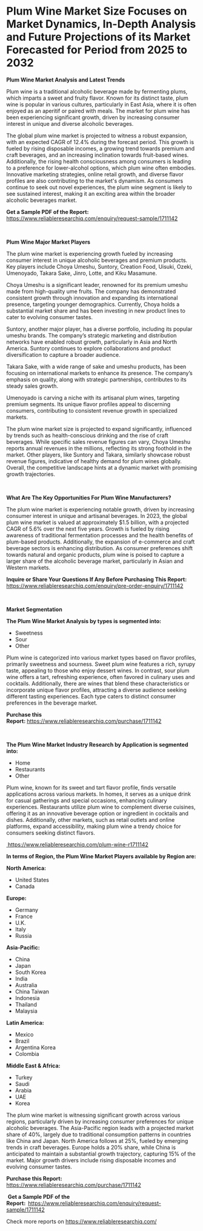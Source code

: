 <p><h1>Plum Wine Market Size Focuses on Market Dynamics, In-Depth Analysis and Future Projections of its Market Forecasted for Period from 2025 to 2032</h1></p><p><strong>Plum Wine Market Analysis and Latest Trends</strong></p>
<p><p>Plum wine is a traditional alcoholic beverage made by fermenting plums, which imparts a sweet and fruity flavor. Known for its distinct taste, plum wine is popular in various cultures, particularly in East Asia, where it is often enjoyed as an aperitif or paired with meals. The market for plum wine has been experiencing significant growth, driven by increasing consumer interest in unique and diverse alcoholic beverages.</p><p>The global plum wine market is projected to witness a robust expansion, with an expected CAGR of 12.4% during the forecast period. This growth is fueled by rising disposable incomes, a growing trend towards premium and craft beverages, and an increasing inclination towards fruit-based wines. Additionally, the rising health consciousness among consumers is leading to a preference for lower-alcohol options, which plum wine often embodies. Innovative marketing strategies, online retail growth, and diverse flavor profiles are also contributing to the market's dynamism. As consumers continue to seek out novel experiences, the plum wine segment is likely to see sustained interest, making it an exciting area within the broader alcoholic beverages market.</p></p>
<p><strong>Get a Sample PDF of the Report:&nbsp;</strong> <a href="https://www.reliableresearchiq.com/enquiry/request-sample/1711142?utm_campaign=1906&utm_medium=2&utm_source=Github&utm_content=ia&utm_term=10012025&utm_id=plum-wine">https://www.reliableresearchiq.com/enquiry/request-sample/1711142</a></p>
<p>&nbsp;</p>
<p><strong>Plum Wine Major Market Players</strong></p>
<p><p>The plum wine market is experiencing growth fueled by increasing consumer interest in unique alcoholic beverages and premium products. Key players include Choya Umeshu, Suntory, Creation Food, Uisuki, Ozeki, Umenoyado, Takara Sake, Jinro, Lotte, and Kiku Masamune.</p><p>Choya Umeshu is a significant leader, renowned for its premium umeshu made from high-quality ume fruits. The company has demonstrated consistent growth through innovation and expanding its international presence, targeting younger demographics. Currently, Choya holds a substantial market share and has been investing in new product lines to cater to evolving consumer tastes.</p><p>Suntory, another major player, has a diverse portfolio, including its popular umeshu brands. The company’s strategic marketing and distribution networks have enabled robust growth, particularly in Asia and North America. Suntory continues to explore collaborations and product diversification to capture a broader audience.</p><p>Takara Sake, with a wide range of sake and umeshu products, has been focusing on international markets to enhance its presence. The company’s emphasis on quality, along with strategic partnerships, contributes to its steady sales growth.</p><p>Umenoyado is carving a niche with its artisanal plum wines, targeting premium segments. Its unique flavor profiles appeal to discerning consumers, contributing to consistent revenue growth in specialized markets.</p><p>The plum wine market size is projected to expand significantly, influenced by trends such as health-conscious drinking and the rise of craft beverages. While specific sales revenue figures can vary, Choya Umeshu reports annual revenues in the millions, reflecting its strong foothold in the market. Other players, like Suntory and Takara, similarly showcase robust revenue figures, indicative of healthy demand for plum wines globally. Overall, the competitive landscape hints at a dynamic market with promising growth trajectories.</p></p>
<p>&nbsp;</p>
<p><strong>What Are The Key Opportunities For Plum Wine Manufacturers?</strong></p>
<p><p>The plum wine market is experiencing notable growth, driven by increasing consumer interest in unique and artisanal beverages. In 2023, the global plum wine market is valued at approximately $1.5 billion, with a projected CAGR of 5.6% over the next five years. Growth is fueled by rising awareness of traditional fermentation processes and the health benefits of plum-based products. Additionally, the expansion of e-commerce and craft beverage sectors is enhancing distribution. As consumer preferences shift towards natural and organic products, plum wine is poised to capture a larger share of the alcoholic beverage market, particularly in Asian and Western markets.</p></p>
<p><strong>Inquire or Share Your Questions If Any Before Purchasing This Report:</strong> <a href="https://www.reliableresearchiq.com/enquiry/pre-order-enquiry/1711142?utm_campaign=1906&utm_medium=2&utm_source=Github&utm_content=ia&utm_term=10012025&utm_id=plum-wine">https://www.reliableresearchiq.com/enquiry/pre-order-enquiry/1711142</a></p>
<p>&nbsp;</p>
<p><strong>Market Segmentation</strong></p>
<p><strong>The Plum Wine Market Analysis by types is segmented into:</strong></p>
<p><ul><li>Sweetness</li><li>Sour</li><li>Other</li></ul></p>
<p><p>Plum wine is categorized into various market types based on flavor profiles, primarily sweetness and sourness. Sweet plum wine features a rich, syrupy taste, appealing to those who enjoy dessert wines. In contrast, sour plum wine offers a tart, refreshing experience, often favored in culinary uses and cocktails. Additionally, there are wines that blend these characteristics or incorporate unique flavor profiles, attracting a diverse audience seeking different tasting experiences. Each type caters to distinct consumer preferences in the beverage market.</p></p>
<p><strong>Purchase this Report:&nbsp;</strong><a href="https://www.reliableresearchiq.com/purchase/1711142?utm_campaign=1906&utm_medium=2&utm_source=Github&utm_content=ia&utm_term=10012025&utm_id=plum-wine">https://www.reliableresearchiq.com/purchase/1711142</a></p>
<p>&nbsp;</p>
<p><strong>The Plum Wine Market Industry Research by Application is segmented into:</strong></p>
<p><ul><li>Home</li><li>Restaurants</li><li>Other</li></ul></p>
<p><p>Plum wine, known for its sweet and tart flavor profile, finds versatile applications across various markets. In homes, it serves as a unique drink for casual gatherings and special occasions, enhancing culinary experiences. Restaurants utilize plum wine to complement diverse cuisines, offering it as an innovative beverage option or ingredient in cocktails and dishes. Additionally, other markets, such as retail outlets and online platforms, expand accessibility, making plum wine a trendy choice for consumers seeking distinct flavors.</p></p>
<p><a href="https://www.reliableresearchiq.com/plum-wine-r1711142?utm_campaign=1906&utm_medium=2&utm_source=Github&utm_content=ia&utm_term=10012025&utm_id=plum-wine">&nbsp;https://www.reliableresearchiq.com/plum-wine-r1711142</a></p>
<p><strong>In terms of Region, the Plum Wine Market Players available by Region are:</strong></p>
<p>
    <p> <strong> North America: </strong>
        <ul>
            <li>United States</li>
            <li>Canada</li>
        </ul>
        </p> 
    <p> <strong> Europe: </strong>
        <ul>
            <li>Germany</li>
            <li>France</li>
            <li>U.K.</li>
            <li>Italy</li>
            <li>Russia</li>
        </ul>
        </p> 
    <p> <strong> Asia-Pacific: </strong>
        <ul>
            <li>China</li>
            <li>Japan</li>
            <li>South Korea</li>
            <li>India</li>
            <li>Australia</li>
            <li>China Taiwan</li>
            <li>Indonesia</li>
            <li>Thailand</li>
            <li>Malaysia</li>
        </ul>
        </p> 
    <p> <strong> Latin America: </strong>
        <ul>
            <li>Mexico</li>
            <li>Brazil</li>
            <li>Argentina Korea</li>
            <li>Colombia</li>
        </ul>
        </p> 
    <p> <strong> Middle East & Africa: </strong>
        <ul>
            <li>Turkey</li>
            <li>Saudi</li>
            <li>Arabia</li>
            <li>UAE</li>
            <li>Korea</li>
        </ul>
    </p>
    </p>
<p><p>The plum wine market is witnessing significant growth across various regions, particularly driven by increasing consumer preferences for unique alcoholic beverages. The Asia-Pacific region leads with a projected market share of 40%, largely due to traditional consumption patterns in countries like China and Japan. North America follows at 25%, fueled by emerging trends in craft beverages. Europe holds a 20% share, while China is anticipated to maintain a substantial growth trajectory, capturing 15% of the market. Major growth drivers include rising disposable incomes and evolving consumer tastes.</p></p>
<p><strong>Purchase this Report: </strong><a href="https://www.reliableresearchiq.com/purchase/1711142?utm_campaign=1906&utm_medium=2&utm_source=Github&utm_content=ia&utm_term=10012025&utm_id=plum-wine">https://www.reliableresearchiq.com/purchase/1711142</a></p>
<p>&nbsp;<strong>Get a Sample PDF of the Report:&nbsp;&nbsp;</strong><a href="https://www.reliableresearchiq.com/enquiry/request-sample/1711142?utm_campaign=1906&utm_medium=2&utm_source=Github&utm_content=ia&utm_term=10012025&utm_id=plum-wine">https://www.reliableresearchiq.com/enquiry/request-sample/1711142</a></p>
<p><strong></strong></p>
<p>Check more reports on <a href="https://www.reliableresearchiq.com/?utm_campaign=1906&utm_medium=2&utm_source=Github&utm_content=ia&utm_term=10012025&utm_id=plum-wine">https://www.reliableresearchiq.com/</a></p>